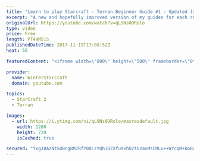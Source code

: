 ```yaml
---
title: "Learn to play Starcraft - Terran Beginner Guide #1 - Updated (2017 LOTV)"
excerpt: "A new and hopefully improved version of my guides for each race where I go over as many basics as possible while doing it live :)  I strongly believe that a super structured guide style is not very helpful compared to watching/playing the game actively.  Feedback is greatly appreciated. -- Watch live"
originalUrl: https://youtube.com/watch?v=qL9Ns0ORolo
type: video
price: Free
length: PT44M51S
publishedDateTime: 2017-11-19T17:08:52Z
heat: 56

featuredContent: "<iframe width=\"800\" height=\"500\" frameborder=\"0\" src=\"https://www.youtube.com/embed/qL9Ns0ORolo\" allow=\"accelerometer; autoplay; encrypted-media; gyroscope; picture-in-picture\" allowfullscreen></iframe>"

provider:
  name: WinterStarcraft
  domain: youtube.com

topics:
  - StarCraft 2
  - Terran

images:
  - url: https://i.ytimg.com/vi/qL9Ns0ORolo/maxresdefault.jpg
    width: 1280
    height: 720
    isCached: true

secured: "YxgJ0AzNtSDBngBM7RfY0dLzYQh1OZXfuXxhU2tGzavMsCMLu++WYcqM+UoBd25Sal4/uYW1q8sHrBBzBn9jjFxAdgLkU/U1g79w3Jl03GT6IO/C3bnF+OgunHhqpx6vZMoOp/X0k5MHgpo2Bkfvqq2VbrNKKbmtEiCHJ8N1kPSOQ2yIVdmnvkiZxW2HPBCs2U3JXJ9mU01gk5+XSWuXFKAkdwoGtmbEyfIUjeBEKajW89la2XQ/X3ATwNDzNOCmjY2FbXuqjhU/TYKXxjOuOXWcPOuMJrfG+H1cLo2zfqpHMJEl9PVdyAki6qJpYkHwBUiXlF5sSy/657iBJ+z/sfZLKqp+EpoCor14KhPurDw3lPzh8JR6UzdT2dhuBsrgOqfQf6WLvq3Ei0fRCRGuzc/tQhr2o//xroZaUQnD83vEiY0Xvpbahev1FcBikHHg;FKupzBcQmhVpOmXrp1YCgw=="
---
```


